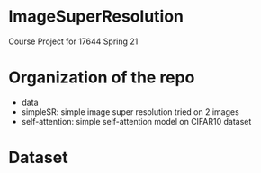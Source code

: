 # ImageSuperResolution
Course Project for 17644 Spring 21 

# Organization of the repo
- data
- simpleSR: simple image super resolution tried on 2 images
- self-attention: simple self-attention model on CIFAR10 dataset

# Dataset
